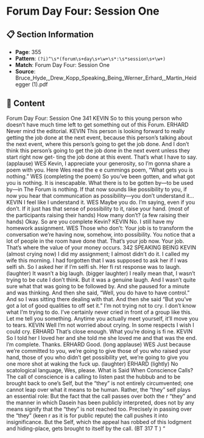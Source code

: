 # Forum Day Four: Session One

## 📋 Section Information

- **Page**: 355
- **Pattern**: `(?i)^\s*(forum\s+day\s+\w+\s*:\s*session\s+\w+)`
- **Match**: Forum Day Four: Session One
- **Source**: Bruce_Hyde,_Drew_Kopp_Speaking_Being_Werner_Erhard,_Martin_Heidegger (1).pdf

## 📄 Content

Forum Day Four: Session One
341
KEVIN
So to this young person who doesn’t have much time left to get something out of this Forum.
ERHARD
Never mind the editorial.
KEVIN
This person is looking forward to really getting the job done at the next event, because this
person’s talking about the next event, where this person’s going to get the job done. And I don’t
think this person’s going to get the job done in the next event unless they start right now get-
ting the job done at this event. That’s what I have to say.
(applause)
WES
Kevin, I appreciate your generosity, so I’m gonna share a poem with you.
Here Wes read the e e cummings poem, “What gets you is nothing.”
WES (completing the poem)
So you’ve been gotten, and what got you is nothing. It is inescapable. What there is to be gotten
by—to be used by—in The Forum is nothing. If that now sounds like possibility to you, if now
you hear that communication as possibility—you don’t understand it...
KEVIN
I feel like I understand it.
WES
Maybe you do. I’m saying, even if you don’t. If it just has that sense of possibility to it, raise
your hand.
(most of the participants raising their hands)
How many don’t?
(a few raising their hands)
Okay. So are you complete Kevin?
KEVIN
No. I still have my homework assignment.
WES
Those who don’t: Your job is to transform the conversation we’re having now, somehow, into
possibility. You notice that a lot of people in the room have done that. That’s your job now.
Your job. That’s where the value of your money occurs.
342
SPEAKING BEING
KEVIN (almost crying now)
I did my assignment; I almost didn’t do it. I called my wife this morning. I had forgotten that I
was supposed to ask her if I was selfi sh. So I asked her if I’m selfi sh. Her fi rst response was to
laugh.
(laughter)
It wasn’t a big laugh.
(bigger laughter)
I really mean that, I wasn’t trying to be cute I don’t think. But it was a genuine laugh. And I
wasn’t quite sure what that was going to be followed by. And she paused for a minute and was
thinking. And then she said, “Well, you do have to have control.” And so I was sitting there
dealing with that. And then she said “But you’ve got a lot of good qualities to off set it.” I’m not
trying not to cry. I don’t know what I’m trying to do. I’ve certainly never cried in front of a
group like this.
Let me tell you something. Anytime you actually meet yourself, it’ll move you to tears.
KEVIN
Well I’m not worried about crying. In some respects I wish I could cry.
ERHARD
That’s close enough. What you’re doing is fi ne.
KEVIN
So I told her I loved her and she told me she loved me and that was the end. I’m complete.
Thanks.
ERHARD
Good.
(long applause)
WES
Just because we’re committed to you, we’re going to give those of you who raised your hand,
those of you who didn’t get possibility yet, we’re going to give you one more shot at waking the
fuck up.
(laughter)
ERHARD  (lightly)
No scatological language, Wes, please.
What is Said When Conscience Calls?
The call of conscience is a calling to listen past the hubbub and
to be brought back to one’s Self, but the “they” is not entirely
circumvented; one cannot leap over what it means to be human.
Rather, the “they” self plays an essential role:
But the fact that the call passes over both the
r
“they” and the manner in which Dasein has
been publicly interpreted, does not by any
means signify that the “they” is not reached
too. Precisely in passing over the “they” (keen
r
as it is for public repute) the call pushes it into
insignificance. But the Self, which the appeal
has robbed of this lodgment and hiding-place,
gets brought to itself by the call. (BT 317
T
)
“